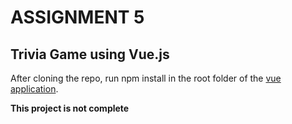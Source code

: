# ASSIGNMENT 5  
## Trivia Game using Vue.js
After cloning the repo, run npm install in the root folder of the [vue application](https://github.com/erikkvalvik/Assignment5/tree/main/vue-trivia).

**This project is not complete**
